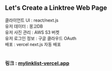 ## Let's Create a Linktree Web Page 

클라이언트 UI : react/next.js <br/>
유저 데이터 : 몽고DB <br/>
유저 사진 관리 : AWS S3 버켓 <br/>
유저 로그인 정보 : 구글 클라우드 OAuth <br/>
배포 : vercel next.js 자동 배포  <br/>
<br/>

### 링크 : [mylinklist-vercel.app](https://mylinklist.vercel.app/)
